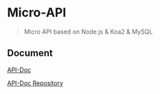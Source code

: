 # Micro-API

> Micro API based on Node.js & Koa2 & MySQL

## Document

[API-Doc](https://yobitchfe.github.io/API-Doc/#/)

[API-Doc Repository](https://github.com/YoBitchFE/API-Doc)
